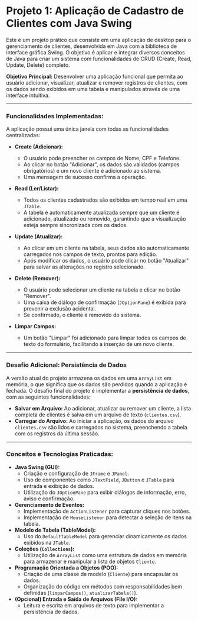 # Projeto 1: Aplicação de Cadastro de Clientes com Java Swing

Este é um projeto prático que consiste em uma aplicação de desktop para o gerenciamento de clientes, desenvolvida em Java com a biblioteca de interface gráfica Swing. O objetivo é aplicar e integrar diversos conceitos de Java para criar um sistema com funcionalidades de CRUD (Create, Read, Update, Delete) completo.

**Objetivo Principal:**
Desenvolver uma aplicação funcional que permita ao usuário adicionar, visualizar, atualizar e remover registros de clientes, com os dados sendo exibidos em uma tabela e manipulados através de uma interface intuitiva.

---

### Funcionalidades Implementadas:

A aplicação possui uma única janela com todas as funcionalidades centralizadas:

* **Create (Adicionar):**
    * O usuário pode preencher os campos de Nome, CPF e Telefone.
    * Ao clicar no botão "Adicionar", os dados são validados (campos obrigatórios) e um novo cliente é adicionado ao sistema.
    * Uma mensagem de sucesso confirma a operação.

* **Read (Ler/Listar):**
    * Todos os clientes cadastrados são exibidos em tempo real em uma `JTable`.
    * A tabela é automaticamente atualizada sempre que um cliente é adicionado, atualizado ou removido, garantindo que a visualização esteja sempre sincronizada com os dados.

* **Update (Atualizar):**
    * Ao clicar em um cliente na tabela, seus dados são automaticamente carregados nos campos de texto, prontos para edição.
    * Após modificar os dados, o usuário pode clicar no botão "Atualizar" para salvar as alterações no registro selecionado.

* **Delete (Remover):**
    * O usuário pode selecionar um cliente na tabela e clicar no botão "Remover".
    * Uma caixa de diálogo de confirmação (`JOptionPane`) é exibida para prevenir a exclusão acidental.
    * Se confirmado, o cliente é removido do sistema.

* **Limpar Campos:**
    * Um botão "Limpar" foi adicionado para limpar todos os campos de texto do formulário, facilitando a inserção de um novo cliente.

---

### Desafio Adicional: Persistência de Dados

A versão atual do projeto armazena os dados em uma `ArrayList` em memória, o que significa que os dados são perdidos quando a aplicação é fechada. O desafio final do projeto é implementar a **persistência de dados**, com as seguintes funcionalidades:

* **Salvar em Arquivo:** Ao adicionar, atualizar ou remover um cliente, a lista completa de clientes é salva em um arquivo de texto (`clientes.csv`).
* **Carregar do Arquivo:** Ao iniciar a aplicação, os dados do arquivo `clientes.csv` são lidos e carregados no sistema, preenchendo a tabela com os registros da última sessão.

---

### Conceitos e Tecnologias Praticadas:

* **Java Swing (GUI):**
    * Criação e configuração de `JFrame` e `JPanel`.
    * Uso de componentes como `JTextField`, `JButton` e `JTable` para entrada e exibição de dados.
    * Utilização do `JOptionPane` para exibir diálogos de informação, erro, aviso e confirmação.
* **Gerenciamento de Eventos:**
    * Implementação de `ActionListener` para capturar cliques nos botões.
    * Implementação de `MouseListener` para detectar a seleção de itens na tabela.
* **Modelo de Tabela (TableModel):**
    * Uso do `DefaultTableModel` para gerenciar dinamicamente os dados exibidos na `JTable`.
* **Coleções (`Collections`):**
    * Utilização de `ArrayList` como uma estrutura de dados em memória para armazenar e manipular a lista de objetos `Cliente`.
* **Programação Orientada a Objetos (POO):**
    * Criação de uma classe de modelo (`Cliente`) para encapsular os dados.
    * Organização do código em métodos com responsabilidades bem definidas (`limparCampos()`, `atualizarTabela()`).
* **(Opcional) Entrada e Saída de Arquivos (File I/O):**
    * Leitura e escrita em arquivos de texto para implementar a persistência de dados.